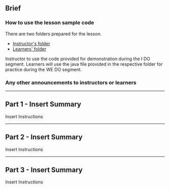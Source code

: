 ## Brief

### How to use the lesson sample code

There are two folders prepared for the lesson. 
- [Instructor's folder](./lesson-sample-code/instructor-demo-code)
- [Learners' folder](./lesson-sample-code/learners-practice-code)

Instructor to use the code provided for demonstration during the I DO segment. Learners will use the java file provided in the respective folder for practice during the WE DO segment.

### Any other announcements to instructors or learners

---

## Part 1 - Insert Summary

Insert Instructions

---

## Part 2 - Insert Summary

Insert Instructions

---

## Part 3 - Insert Summary

Insert Instructions